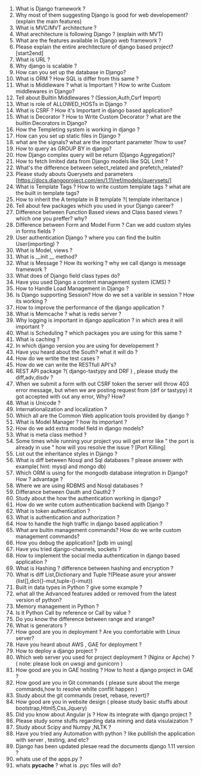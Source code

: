 1. What is Django framework ?
2. Why most of them suggesting Django is good for web developement?(explain the main features)
3. What is MVC/MVT architecture ?
4. What arechitecture is following Django ? (explain with MVT)
5. What are the features available in Django web framework ?
6. Please explain the entire arechitecture of django based project?[start2end]
7. What is URL ?
8. Why django is scalable ?
9. How can you set up the database in Django?
10. What is ORM ? How SQL is differ from this same ?
11. What is Middleware ? what is Important ? How to write Custom middlewares in Django?
12. Tell about Builtin Middlewares ? (Session,Auth,Csrf Import)
13. What is role of ALLOWED_HOSTs in Django ?
14. What is CSRF ? How it's Important in django based application?
15. What is Decorator ? How to Write Custom Decorator ? what are the builtin Decorators in Django?
16. How the Templeting system is working in django ?
17. How can you set up static files in Django ?
18. what are the signals? what are the important parameter ?how to use?
19. How to query as GROUP BY in django?
20. How Django complex query will be return (Django Aggregation)?
21. How to fetch limited data from Django models like SQL Limit ?
22. What's the difference between select_related and prefetch_related?
23. Please study abouts Querysets and parameters [https://docs.djangoproject.com/en/1.11/ref/models/querysets/]
24. What is Template Tags ? How to write custom template tags ? what are the built in template tags?
25. How to inherit the A template in B template ?( template inheritance )
26. Tell about few packages which you used in your Django career?
27. Difference between Function Based views and Class based views ? which one you preffer? why?
28. Difference between Form and Model Form ? Can we add custom styles in forms fields ?
29. User authentication Django ? where you can find the bultin User(importing) ?
30. What is Model, views ?
31. What is __init __ method?
32. What is Message ? How its working ? why we call django is message framework ?
33. What does of Django field class types do?
34. Have you used Django a content management system (CMS) ?
35. How to Handle Load Management in Django ?
36. Is Django supporting Session? How do we set a varible in session ? How its working ?
37. How to improve the performance of the django application ?
38. What is Memcache ? what is redis server ?
39. Why logging is important in django application ? in which area it will important ?
40. What is Scheduling ? which packages you are using for this same ?
41. What is caching ?
42. In which django version you are using for developement ?
43. Have you heard about the South? what it will do ?
44. How do we wrtite the test cases ?
45. How do we can write the RESTfull API's?
46. REST API package ?( django-tastypy and DRF ) , please study the diff,adv,disdv ?
47. When we submit a form with out CSRF token the server will throw 403 error message, but when we are posting request from (drf or tastypy) 
    it got accepted with out any error, Why? How?
48. What is Unicode ?
49. Internationalization and localization ?
50. Which all are the Common Web application tools provided by django ?
51. What is Model Manager ? how its important ?
52. How do we add extra model field in django models?
53. What is meta class method ?
54. Some times while running your project you will get error like " the port is already in use " how will you resolve the issue ? [Port Killing]
55. List out the inheritance styles in Django ?
56. What is diff between Nosql and Sql databases ? please answer with example( hint: mysql and mongo db)
57. Which ORM is using for the mongodb database integration in Django? How ? advantage ?
58. Where we are using RDBMS and Nosql databases ?
59. Differance between Oauth and Oauth2 ?
60. Study about the how the authentication working in django?
61. How do we write cutom authentication backend with Django ?
62. What is token authentication ?
63. What is authentication and authorization ?
64. How to handle the high traffic in django based application ?
65. What are bultin management commands? How do we write custom management commands?
66. How you debug the application? [pdb im using]
67. Have you tried django-channels, sockets ?
68. How to implement the social media authentication in django based application ?
79. What is Hashing ? difference between hashing and encryption ?
80. What is diff List,Dictionary and Tuple ?(Please asure your answer (list[],dict{}-mut,tuple-()-imut))
81. Built in data types in Python ? give some example ?
82. what all the Advanced features added or removed from the latest version of python?
83. Memory management in Python ?
84. Is it Python Call by reference or Call by value ?
85. Do you know the difference between range and xrange?
86. What is generators ?
87. How good are you in deployment ? Are you comfortable with Linux server?
88. Have you heard about AWS , GAE for deployment ?
89. How to deploy a django project ?
90. Which web server you used for project deployment ? (Nginx or Apche) ? ( note: please look on uwsgi and gunicorn )
91. How good are you in GAE hosting ? How to host a django project in GAE ?
92. How good are you in Git commands ( please sure about the merge commands,how to resolve whilte conflit happen )
93. Study about the git commands (reset, rebase, revert)?
94. How good are you in website design ( please study basic stuffs about bootstrap,Html5,Css,Jquery)
95. Did you know about Angular js ? How its integrate with django project ?
96. Please study some stuffs regarding data mining and data visulaization ?
97. Study about Scipy and Numpy ,NLTK ?
98. Have you tried any Automation with python ? like publlish the application with server , testing, and etc?
99. Django has been updated plesae read the documents django 1.11 version ?
100. whats use of the apps.py ?
101. whats __pycache__ ? what is .pyc files will do?


